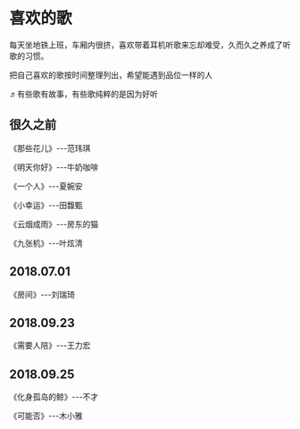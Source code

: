 # 喜欢的歌

每天坐地铁上班，车厢内很挤，喜欢带着耳机听歌来忘却难受，久而久之养成了听歌的习惯。

把自己喜欢的歌按时间整理列出，希望能遇到品位一样的人

♬有些歌有故事，有些歌纯粹的是因为好听

## 很久之前

《那些花儿》---范玮琪

《明天你好》---牛奶咖啡

《一个人》---夏婉安

《小幸运》---田馥甄

《云烟成雨》---房东的猫

《九张机》---叶炫清

## 2018.07.01

《房间》---刘瑞琦

## 2018.09.23

《需要人陪》---王力宏

## 2018.09.25

《化身孤岛的鲸》---不才

《可能否》---木小雅


